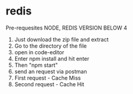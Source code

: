# redis

Pre-requesites
NODE, REDIS VERSION BELOW 4

1. Just download the zip file and extract
2. Go to the directory of the file 
3. open in code-editor
4. Enter npm install and hit enter
5. Then "npm start"
6. send an request via postman 
7. First request - Cache Miss
8. Second request - Cache Hit
 
